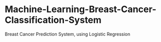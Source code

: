 # Machine-Learning-Breast-Cancer-Classification-System
Breast Cancer Prediction System, using Logistic Regression
